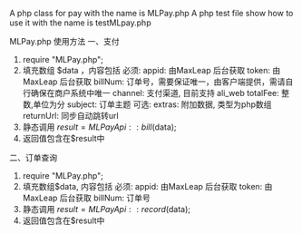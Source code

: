 A php class for pay with the name is MLPay.php
A php test file show how to use it with the name is testMLpay.php

MLPay.php 使用方法
一、支付
1. require "MLPay.php";
2. 填充数组 $data ，内容包括
   必须: appid: 由MaxLeap 后台获取
         token: 由MaxLeap 后台获取
         billNum: 订单号，需要保证唯一，由客户端提供，需请自行确保在商户系统中唯一
         channel: 支付渠道, 目前支持 ali_web
         totalFee: 整数,单位为分
         subject: 订单主题
    可选:
         extras: 附加数据, 类型为php数组
         returnUrl: 同步自动跳转url
3. 静态调用 $result = MLPayApi::bill($data);
4. 返回值包含在$result中

二、订单查询
1. require "MLPay.php";
2. 填充数组$data, 内容包括
   必须: appid: 由MaxLeap 后台获取
         token: 由MaxLeap 后台获取
         billNum: 订单号
3. 静态调用 $result = MLPayApi::record($data);
4. 返回值包含在$result中
  